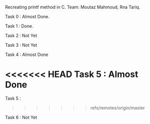 Recreating printf method in C.
Team: Moutaz Mahmoud, Rna Tariq.

Task 0 : Almost Done.

Task 1 : Done.

Task 2 : Not Yet

Task 3 : Not Yet

Task 4 : Almost Done

<<<<<<< HEAD
Task 5 : Almost Done
=======
Task 5 :
>>>>>>> refs/remotes/origin/master

Task 6 : Not Yet
